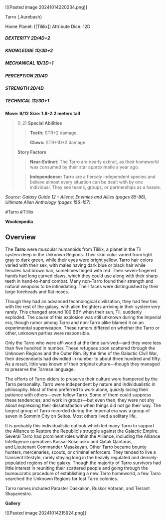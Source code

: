 
![[Pasted image 20241014220234.png]]


 Tarro {.Aurebash}


Home Planet: [[Tililix]]
Attribute Dice: 12D
##### DEXTERITY 2D/4D+2
##### KNOWLEDGE 1D/3D+2
##### MECHANICAL 1D/3D+1
##### PERCEPTION 2D/4D
##### STRENGTH 2D/4D
##### TECHNICAL 1D/3D+1
**Move: 9/12**
**Size: 1.8-2.2 meters tall**

> [!_2] 
> **Special Abilities**
> > **Teeth:** STR+2 damage.
> 
> > **Claws:** STR+1D+2 damage.
> 
> **Story Factors**
> > **Near-Extinct:** The Tarro are nearly extinct, as their homeworld was consumed by their star approximatle a year ago.
> 
> > **Independence:** Tarro are a fiercely independent species and believe almost every situation can be dealt with by one individual. They see teams, groups, or partnerships as a hassle.
> 

*Source: Galaxy Guide 12 – Aliens: Enemies and Allies (pages 85-86), Ultimate Alien Anthology (pages 156-157)*



#Tarro #Tililix

**Wookiepedia**

## Overview

The **Tarro** were muscular humanoids from Tililix, a planet in the Til system deep in the Unknown Regions. Their skin color varied from light gray to dark green, while their eyes were bright yellow. Tarro hair colors varied with their sex, with males having dark blue or black hair while females had brown hair, sometimes tinged with red. Their seven-fingered hands had long curved claws, which they could use along with their sharp teeth in hand-to-hand combat. Many non-Tarro found their strength and natural weapons to be intimidating. Their faces were distinguished by their large foreheads and flat noses.

Though they had an advanced technological civilization, they had few ties with the rest of the galaxy, with alien freighters arriving in their system very rarely. This changed around 100 BBY when their sun, Til, suddenly exploded. The cause of this explosion was still unknown during the Imperial era, though rumor among Tarro and non-Tarro alike blamed it on an experimental superweapon. These rumors differed on whether the Tarro or other, unknown parties were responsible.

Only the Tarro who were off-world at the time survived—and they were less than five hundred in number. These refugees soon scattered through the Unknown Regions and the Outer Rim. By the time of the Galactic Civil War, their descendants had dwindled in number to about three hundred and fifty. As a result, little was known of their original culture—though they managed to preserve the Tarrese language.

The efforts of Tarro elders to preserve their culture were hampered by the Tarro personality. Tarro were independent by nature and individualistic in philosophy. Most of them preferred to work alone, quickly losing their patience with others—even fellow Tarro. Some of them could suppress these tendencies, and work in groups—but even then, they were not shy about expressing their dissatisfaction when things did not go their way. The largest group of Tarro recorded during the Imperial era was a group of seven in Sommin City on Seltos. Most others lived a solitary life.

It is probably this individualistic outlook which led many Tarro to support the Alliance to Restore the Republic's struggle against the Galactic Empire. Several Tarro had prominent roles within the Alliance, including the Alliance Intelligence operatives Kassar Kosciusko and Qatak Qantaras, and Lieutenant Commander Masakayan. Other Tarro became bounty hunters, mercenaries, scouts, or criminal enforcers. They tended to live a transient lifestyle, rarely staying long in the heavily regulated and densely-populated regions of the galaxy. Though the majority of Tarro survivors had little interest in reuniting their scattered people and going through the bureaucratic procedure of establishing a new Tarro homeworld, a few Tarro searched the Unknown Regions for lost Tarro colonies.

Tarro names included Paraster Daskalion, Ruskor Votaran, and Terrant Skayanestro.



**Gallery**

![[Pasted image 20241014215924.png]] 
